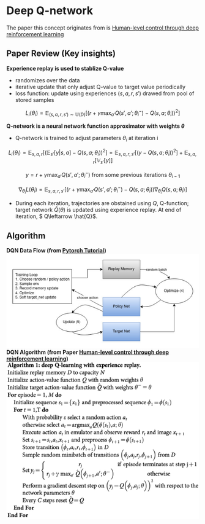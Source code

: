 # Deep Q-network
The paper this concept originates from is [Human-level control through deep reinforcement
learning](https://www.nature.com/articles/nature14236)

## Paper Review (Key insights)
**Experience replay is used to stablize Q-value**
- randomizes over the data
-  iterative update that only adjust Q-value to target value periodically
- loss function: update using experiences $(s,a,r,s')$ drawed from pool of stored samples
```math
L_i(\theta_i) = \mathbb{E}_{(s,a,r,s') \sim \mathbb{U}(D)} \left[ \left( r + \gamma \max_{a'} Q(s', a'; \theta_i^-) - Q(s, a; \theta_i) \right)^2 \right]
```

**Q-network is a neural network function approximator with weights $\theta$**
- Q-network is trained to adjust parameters $\theta_i$ at iteration i
```math
L_i(\theta_i) = \mathbb{E}_{s,a,r} \left[ \left(\mathbb{E}_{s'}[y | s,a] - Q(s,a; \theta_i) \right)^2 \right]
= \mathbb{E}_{s,a,r,s'} \left[ \left( y - Q(s,a; \theta_i) \right)^2 \right] + \mathbb{E}_{s,a,r} \left[ \mathbb{V}_{s'} [y] \right]
```
```math
y = r + \gamma \max_{a'} Q(s', a'; \theta_i^-)
\text{ from some previous iterations $\theta_{i-1}$}
```
```math
\nabla_{\theta_i} L(\theta_i) = \mathbb{E}_{s,a,r,s'} \left[
\left( r + \gamma \max_{a'} Q(s', a'; \theta_i^-) - Q(s,a; \theta_i) \right)
\nabla_{\theta_i} Q(s,a; \theta_i)
\right]
```
- During each iteration, trajectories are obstained using $Q$, Q-function; target network $\hat{Q}(\theta)$ is updated using experience replay. At end of iteration, $ Q\leftarrow \hat{Q}$.

## Algorithm
**DQN Data Flow (from [Pytorch Tutorial](https://pytorch.org/tutorials/intermediate/reinforcement_q_learning.html))**  
<img src="dqn.jpg" width="600" />  
**DQN Algorithm (from Paper [Human-level control through deep reinforcement
learning](https://www.nature.com/articles/nature14236))**  
<img src="dqn_algo.png" width="600" />